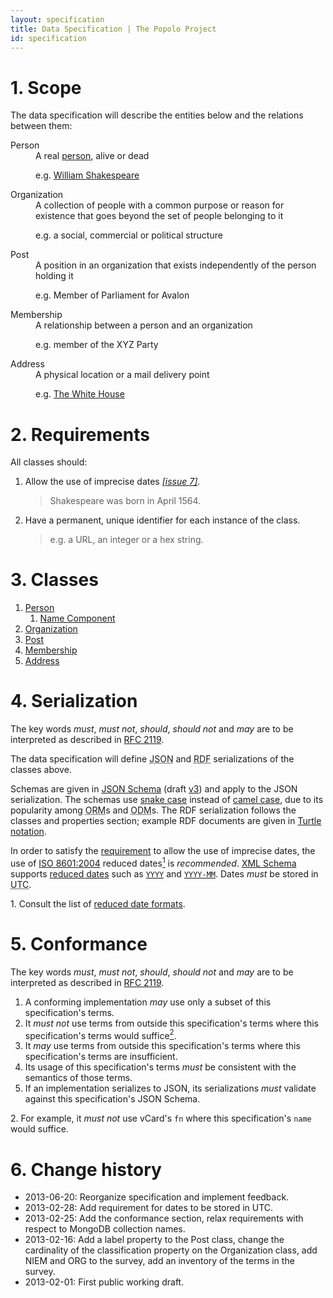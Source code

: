 ```yaml
---
layout: specification
title: Data Specification | The Popolo Project
id: specification
---
```


<h1 id="scope">1. Scope</h1>

The data specification will describe the entities below and the relations between them:

<dl>
  <dt>Person</dt>
  <dd>
    <div>A real <a href="http://en.wikipedia.org/wiki/Person">person</a>, alive or dead</div>
    <p class="note">e.g. <a href="http://en.wikipedia.org/wiki/William_Shakespeare">William Shakespeare</a></p>
  </dd>
  <dt>Organization</dt>
  <dd>
    <div>A collection of people with a common purpose or reason for existence that goes beyond the set of people belonging to it</div>
    <p class="note">e.g. a social, commercial or political structure</p>
  </dd>
  <dt>Post</dt>
  <dd>
    <div>A position in an organization that exists independently of the person holding it</div>
    <p class="note">e.g. Member of Parliament for Avalon</p>
  </dd>
  <dt>Membership</dt>
  <dd>
    <div>A relationship between a person and an organization</div>
    <p class="note">e.g. member of the XYZ Party</p>
  </dd>
  <dt>Address</dt>
  <dd>
    <div>A physical location or a mail delivery point</div>
    <p class="note">e.g. <a href="https://en.wikipedia.org/wiki/White_House">The White House</a></p>
  </dd>
</dl>

<h1 id="use-cases-and-requirements">2. Requirements</h1>

All classes should:

1. Allow the use of imprecise dates [*[issue 7]*](https://github.com/opennorth/popolo-spec/issues/7).

    >Shakespeare was born in April 1564.

1. Have a permanent, unique identifier for each instance of the class.

    >e.g. a URL, an integer or a hex string.

<h1 id="classes-and-properties">3. Classes</h1>

1. [Person](/specs/person.html)
    1. [Name Component](/specs/person/name-component.html)
1. [Organization](/specs/organization.html)
1. [Post](/specs/post.html)
1. [Membership](/specs/membership.html)
1. [Address](/specs/address.html)

<h1 id="serialization">4. Serialization</h1>

The key words <em class="rfc2119">must</em>, <em class="rfc2119">must not</em>, <em class="rfc2119">should</em>, <em class="rfc2119">should not</em> and <em class="rfc2119">may</em> are to be interpreted as described in [RFC 2119](http://tools.ietf.org/html/rfc2119).

The data specification will define <abbr title="JavaScript Object Notation">JSON</abbr> and <abbr title="Resource Description Framework">RDF</abbr> serializations of the classes above.

Schemas are given in [JSON Schema](http://json-schema.org/) (draft [v3](http://tools.ietf.org/html/draft-zyp-json-schema-03)) and apply to the JSON serialization. The schemas use [snake case](http://en.wikipedia.org/wiki/Snake_case) instead of [camel case](http://en.wikipedia.org/wiki/CamelCase), due to its popularity among <abbr title="object-relational mapper">ORM</abbr>s and <abbr title="object-document mapper">ODM</abbr>s. The RDF serialization follows the classes and properties section; example RDF documents are given in [Turtle notation](http://www.w3.org/TeamSubmission/turtle/).

In order to satisfy the [requirement](#use-cases-and-requirements) to allow the use of imprecise dates, the use of [ISO 8601:2004](http://www.iso.org/iso/catalogue_detail?csnumber=40874) reduced dates[<sup>1</sup>](#note1) is <em class="rfc2119">recommended</em>. [XML Schema](http://www.w3.org/XML/Schema.html) supports [reduced dates](http://www.w3.org/TR/xmlschema-2/#truncatedformats) such as [`YYYY`](http://www.w3.org/TR/xmlschema-2/#gYear) and [`YYYY-MM`](http://www.w3.org/TR/xmlschema-2/#gYearMonth). Dates <em class="rfc2119">must</em> be stored in <abbr title="Coordinated Universal Time">UTC</abbr>.

<p class="note" id="note1">1. Consult the list of <a href="https://github.com/opennorth/popolo-spec/wiki/ISO-8601%3A2004-formats">reduced date formats</a>.</p>

<h1 id="conformance">5. Conformance</h1>

The key words <em class="rfc2119">must</em>, <em class="rfc2119">must not</em>, <em class="rfc2119">should</em>, <em class="rfc2119">should not</em> and <em class="rfc2119">may</em> are to be interpreted as described in [RFC 2119](http://tools.ietf.org/html/rfc2119).

1. A conforming implementation <em class="rfc2119">may</em> use only a subset of this specification's terms.
1. It <em class="rfc2119">must not</em> use terms from outside this specification's terms where this specification's terms would suffice[<sup>2</sup>](#note2).
1. It <em class="rfc2119">may</em> use terms from outside this specification's terms where this specification's terms are insufficient.
1. Its usage of this specification's terms <em class="rfc2119">must</em> be consistent with the semantics of those terms.
1. If an implementation serializes to JSON, its serializations <em class="rfc2119">must</em> validate against this specification's JSON Schema.

<p class="note" id="note2">2. For example, it <em class="rfc2119">must not</em> use vCard's <code>fn</code> where this specification's <code>name</code> would suffice.</p>

<h1 id="history">6. Change history</h1>

* 2013-06-20: Reorganize specification and implement feedback.
* 2013-02-28: Add requirement for dates to be stored in UTC.
* 2013-02-25: Add the conformance section, relax requirements with respect to MongoDB collection names.
* 2013-02-16: Add a label property to the Post class, change the cardinality of the classification property on the Organization class, add NIEM and ORG to the survey, add an inventory of the terms in the survey.
* 2013-02-01: First public working draft.
